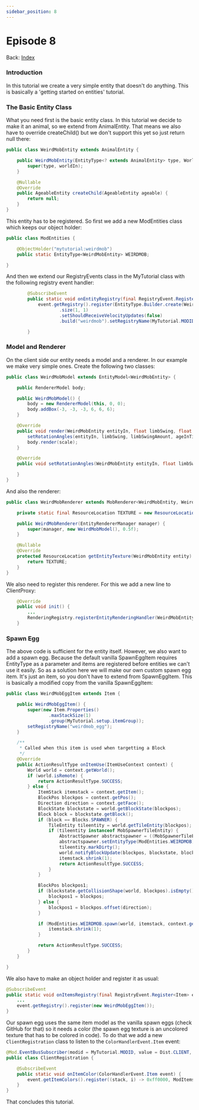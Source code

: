 ```yaml
---
sidebar_position: 8
---
```


# Episode 8

Back: [Index](./1.14-1.15-1.16.md)

### Introduction

In this tutorial we create a very simple entity that doesn't do anything.
This is basically a 'getting started on entities' tutorial.

### The Basic Entity Class

What you need first is the basic entity class.
In this tutorial we decide to make it an animal, so we extend from AnimalEntity.
That means we also have to override createChild() but we don't support this yet so just return null there:

```java
public class WeirdMobEntity extends AnimalEntity {

    public WeirdMobEntity(EntityType<? extends AnimalEntity> type, World worldIn) {
        super(type, worldIn);
    }

    @Nullable
    @Override
    public AgeableEntity createChild(AgeableEntity ageable) {
        return null;
    }
}
```

This entity has to be registered. So first we add a new ModEntities class which keeps our object holder:

```java
public class ModEntities {

    @ObjectHolder("mytutorial:weirdmob")
    public static EntityType<WeirdMobEntity> WEIRDMOB;

}
```

And then we extend our RegistryEvents class in the MyTutorial class with the following registry event handler:

```java
        @SubscribeEvent
        public static void onEntityRegistry(final RegistryEvent.Register<EntityType<?>> event) {
            event.getRegistry().register(EntityType.Builder.create(WeirdMobEntity::new, EntityClassification.CREATURE)
                    .size(1, 1)
                    .setShouldReceiveVelocityUpdates(false)
                    .build("weirdmob").setRegistryName(MyTutorial.MODID, "weirdmob"));

        }
```

### Model and Renderer

On the client side our entity needs a model and a renderer.
In our example we make very simple ones. Create the following two classes:

```java
public class WeirdMobModel extends EntityModel<WeirdMobEntity> {

    public RendererModel body;

    public WeirdMobModel() {
        body = new RendererModel(this, 0, 0);
        body.addBox(-3, -3, -3, 6, 6, 6);
    }

    @Override
    public void render(WeirdMobEntity entityIn, float limbSwing, float limbSwingAmount, float ageInTicks, float netHeadYaw, float headPitch, float scale) {
        setRotationAngles(entityIn, limbSwing, limbSwingAmount, ageInTicks, netHeadYaw, headPitch, scale);
        body.render(scale);
    }

    @Override
    public void setRotationAngles(WeirdMobEntity entityIn, float limbSwing, float limbSwingAmount, float ageInTicks, float netHeadYaw, float headPitch, float scaleFactor) {

    }
}
```

And also the renderer:

```java
public class WeirdMobRenderer extends MobRenderer<WeirdMobEntity, WeirdMobModel> {

    private static final ResourceLocation TEXTURE = new ResourceLocation(MyTutorial.MODID, "textures/entity/weirdmob.png");

    public WeirdMobRenderer(EntityRendererManager manager) {
        super(manager, new WeirdMobModel(), 0.5f);
    }

    @Nullable
    @Override
    protected ResourceLocation getEntityTexture(WeirdMobEntity entity) {
        return TEXTURE;
    }
}
```

We also need to register this renderer. For this we add a new line to ClientProxy:

```java
    @Override
    public void init() {
        ...
        RenderingRegistry.registerEntityRenderingHandler(WeirdMobEntity.class, WeirdMobRenderer::new);
    }
```

### Spawn Egg

The above code is sufficient for the entity itself.
However, we also want to add a spawn egg.
Because the default vanilla SpawnEggItem requires EntityType as a parameter and items are registered before entities we can't use it easily.
So as a solution here we will make our own custom spawn egg item. It's just an item, so you don't have to extend from SpawnEggItem.
This is basically a modified copy from the vanilla SpawnEggItem:

```java
public class WeirdMobEggItem extends Item {

    public WeirdMobEggItem() {
        super(new Item.Properties()
                .maxStackSize(1)
                .group(MyTutorial.setup.itemGroup));
        setRegistryName("weirdmob_egg");
    }

    /**
     * Called when this item is used when targetting a Block
     */
    @Override
    public ActionResultType onItemUse(ItemUseContext context) {
        World world = context.getWorld();
        if (world.isRemote) {
            return ActionResultType.SUCCESS;
        } else {
            ItemStack itemstack = context.getItem();
            BlockPos blockpos = context.getPos();
            Direction direction = context.getFace();
            BlockState blockstate = world.getBlockState(blockpos);
            Block block = blockstate.getBlock();
            if (block == Blocks.SPAWNER) {
                TileEntity tileentity = world.getTileEntity(blockpos);
                if (tileentity instanceof MobSpawnerTileEntity) {
                    AbstractSpawner abstractspawner = ((MobSpawnerTileEntity)tileentity).getSpawnerBaseLogic();
                    abstractspawner.setEntityType(ModEntities.WEIRDMOB);
                    tileentity.markDirty();
                    world.notifyBlockUpdate(blockpos, blockstate, blockstate, 3);
                    itemstack.shrink(1);
                    return ActionResultType.SUCCESS;
                }
            }

            BlockPos blockpos1;
            if (blockstate.getCollisionShape(world, blockpos).isEmpty()) {
                blockpos1 = blockpos;
            } else {
                blockpos1 = blockpos.offset(direction);
            }

            if (ModEntities.WEIRDMOB.spawn(world, itemstack, context.getPlayer(), blockpos1, SpawnReason.SPAWN_EGG, true, !Objects.equals(blockpos, blockpos1) && direction == Direction.UP) != null) {
                itemstack.shrink(1);
            }

            return ActionResultType.SUCCESS;
        }
    }

}
```

We also have to make an object holder and register it as usual:

```java
@SubscribeEvent
public static void onItemsRegistry(final RegistryEvent.Register<Item> event) {
    ...
    event.getRegistry().register(new WeirdMobEggItem());
}
```

Our spawn egg uses the same item model as the vanilla spawn eggs (check GitHub for that) so it needs a color (the spawn egg texture is an uncolored texture that has to be colored in code).
To do that we add a new `ClientRegistration` class to listen to the `ColorHandlerEvent.Item` event:

```java
@Mod.EventBusSubscriber(modid = MyTutorial.MODID, value = Dist.CLIENT, bus = Mod.EventBusSubscriber.Bus.MOD)
public class ClientRegistration {

    @SubscribeEvent
    public static void onItemColor(ColorHandlerEvent.Item event) {
        event.getItemColors().register((stack, i) -> 0xff0000, ModItems.WEIRDMOB_EGG);
    }
}
```

That concludes this tutorial.
